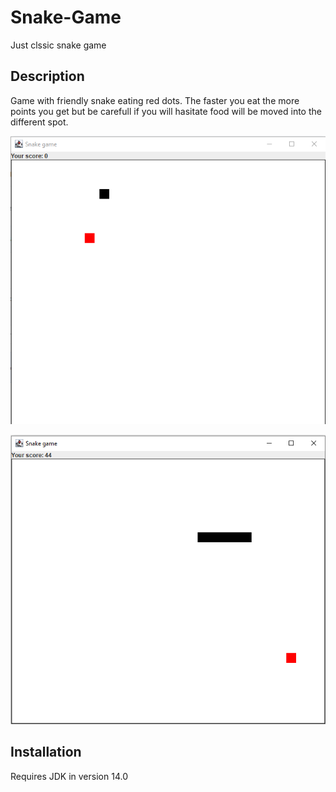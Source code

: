 # Snake-Game
Just clssic snake game

## Description
Game with friendly snake eating red dots.
The faster you eat the more points you get but be carefull if you will hasitate food will be moved into the different spot.

![There shuld be screen shoot from the game](screenshoots/SnakeGameScreenShoot1.png)

![There shuld be screen shoot from the game](/screenshoots/SnakeGameScreenShoot2.png)

## Installation
Requires JDK in version 14.0
